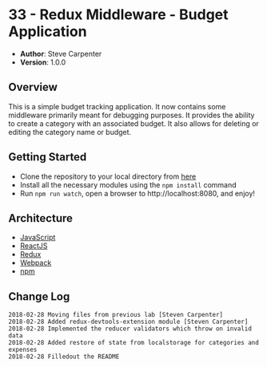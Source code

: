 # 33 - Redux Middleware - Budget Application

- **Author**: Steve Carpenter
- **Version**: 1.0.0

## Overview
This is a simple budget tracking application. It now contains some middleware primarily meant for
debugging purposes. It provides the ability to create a category with an associated budget. It
also allows for deleting or editing the category name or budget.

## Getting Started
- Clone the repository to your local directory from [here](https://github.com/stevegcarpenter/31-redux)
- Install all the necessary modules using the `npm install` command
- Run `npm run watch`, open a browser to http://localhost:8080, and enjoy!

## Architecture
- [JavaScript](https://www.javascript.com/)
- [ReactJS](https://reactjs.org/)
- [Redux](https://redux.js.org/)
- [Webpack](https://webpack.js.org/)
- [npm](https://npmjs.org/)

## Change Log
```
2018-02-28 Moving files from previous lab [Steven Carpenter]
2018-02-28 Added redux-devtools-extension module [Steven Carpenter]
2018-02-28 Implemented the reducer validators which throw on invalid data
2018-02-28 Added restore of state from localstorage for categories and expenses
2018-02-28 Filledout the README
```
